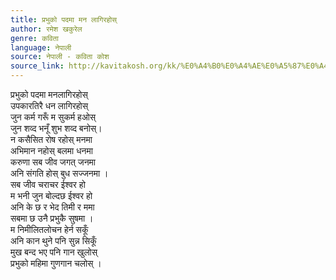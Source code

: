 ```yaml
---
title: प्रभुको पदमा मन लागिरहोस्
author: रमेश खकुरेल
genre: कविता
language: नेपाली
source: नेपाली - कविता कोश
source_link: http://kavitakosh.org/kk/%E0%A4%B0%E0%A4%AE%E0%A5%87%E0%A4%B6_%E0%A4%96%E0%A4%95%E0%A5%81%E0%A4%B0%E0%A5%87%E0%A4%B2
---
```


प्रभुको पदमा मनलागिरहोस्  
उपकारतिरै धन लागिरहोस्  
जुन कर्म गरूँ म सुकर्म हओस्  
जुन शव्द भनूँ शुभ शव्द बनोस्।  
न कसैसित रोष रहोस् मनमा  
अभिमान नहोस् बलमा धनमा  
करुणा सब जीव जगत् जनमा  
अनि संगति होस् बुध सज्जनमा ।  
सब जीव चराचर ईश्वर हो  
म भनी जुन बोल्दछ ईश्वर हो  
अनि के छ र भेद तिमी र ममा  
सबमा छ उनै प्रभुकै सुषमा ।  
म निमीलितलोचन हेर्न सकूँ  
अनि कान थुने पनि सुन्न सिकूँ  
मुख बन्द भए पनि गान खुलोस्  
प्रभुको महिमा गुणगान चलोस् ।
